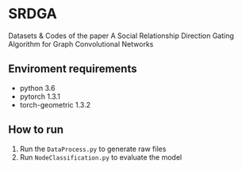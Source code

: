 # SRDGA

Datasets &amp; Codes of the paper A Social Relationship Direction Gating Algorithm for Graph Convolutional Networks

## Enviroment requirements

- python 3.6
- pytorch 1.3.1
- torch-geometric 1.3.2

## How to run

1. Run the `DataProcess.py` to generate raw files
2. Run `NodeClassification.py` to evaluate the model